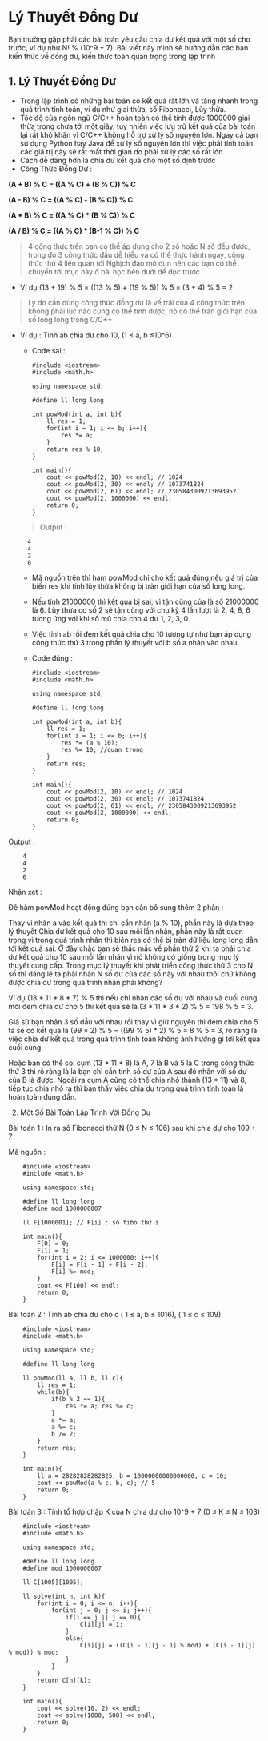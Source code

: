 # Lý Thuyết Đồng Dư
Bạn thường gặp phải các bài toán yêu cầu chia dư kết quả với một số cho trước, ví dụ như N! % (10^9 + 7). Bài viết này mình sẽ hướng dẫn các bạn kiến thức về đồng dư, kiến thức toán quan trọng trong lập trình

## 1. Lý Thuyết Đồng Dư 
- Trong lập trình có những bài toán có kết quả rất lớn và tăng nhanh trong quá trình tính toán, ví dụ như giai thừa, số Fibonacci, Lũy thừa.
- Tốc độ của ngôn ngữ C/C++ hoàn toàn có thể tính được 1000000 giai thừa trong chưa tới một giây, tuy nhiên việc lưu trữ kết quả của bài toán lại rất khó khăn vì C/C++ không hỗ trợ xử lý số nguyên lớn. Ngay cả bạn sử dụng Python hay Java để xử lý số nguyên lớn thì việc phải tính toán các giá trị này sẽ rất mất thời gian do phải xử lý các số rất lớn. 
- Cách dễ dàng hơn là chia dư kết quả cho một số định trước
- Công Thức Đồng Dư : 

**(A + B) % C = ((A % C) + (B % C)) % C**

**(A - B) % C = ((A % C) - (B % C)) % C**

**(A * B) % C = ((A % C) * (B % C)) % C**

**(A / B) % C = ((A % C) * (B-1 % C)) % C**

> 4 công thức trên bạn có thể áp dụng cho 2 số hoặc N số đều được, trong đó 3 công thức đầu dễ hiểu và có thể thực hành ngay, công thức thứ 4 liên quan tới Nghịch đảo mô đun nên các bạn có thể chuyển tới mục này ở bài học bên dưới để đọc trước.

- Ví dụ (13 + 19) % 5 = ((13 % 5) + (19 % 5)) % 5 = (3 + 4) % 5 = 2

> Lý do cần dùng công thức đồng dư là vế trái của 4 công thức trên không phải lúc nào cũng có thể tính được, nó có thể tràn giới hạn của số long long trong C/C++

- Ví dụ : Tính ab chia dư cho 10, (1 ≤ a, b ≤10^6)

  + Code sai : 

        #include <iostream>
        #include <math.h>
        
        using namespace std;
        
        #define ll long long
        
        int powMod(int a, int b){
        	ll res = 1;
        	for(int i = 1; i <= b; i++){
        		res *= a;
        	}
        	return res % 10;
        }

        int main(){
        	cout << powMod(2, 10) << endl; // 1024 
        	cout << powMod(2, 30) << endl; // 1073741824 
        	cout << powMod(2, 61) << endl; // 2305843009213693952
        	cout << powMod(2, 1000000) << endl; 
        	return 0;
        }

  > Output : 

        4
        4
        2
        0

  + Mã nguồn trên thì hàm powMod chỉ cho kết quả đúng nếu giá trị của biến res khi tính lũy thừa không bị tràn giới hạn của số long long.
  + Nếu tính 21000000 thì kết quả bị sai, vì tận cùng của là số 21000000 là 6. Lũy thừa cơ số 2 sẽ tận cùng với chu kỳ 4 lần lượt là 2, 4, 8, 6 tương ứng với khi số mũ chia cho 4 dư 1, 2, 3, 0
  + Việc tính ab rồi đem kết quả chia cho 10 tương tự như bạn áp dụng công thức thứ 3 trong phần lý thuyết với b số a nhân vào nhau. 
  + Code đúng : 

        #include <iostream>
        #include <math.h>
        
        using namespace std;
        
        #define ll long long
        
        int powMod(int a, int b){
        	ll res = 1;
        	for(int i = 1; i <= b; i++){
        		res *= (a % 10);
        		res %= 10; //quan trong
        	}
        	return res;
        }

        int main(){
        	cout << powMod(2, 10) << endl; // 1024 
        	cout << powMod(2, 30) << endl; // 1073741824 
        	cout << powMod(2, 61) << endl; // 2305843009213693952
        	cout << powMod(2, 1000000) << endl; 
        	return 0;
        }

Output : 
        
        4
        4
        2
        6
Nhận xét : 

Để hàm powMod hoạt động đúng bạn cần bổ sung thêm 2 phần : 

Thay vì nhân a vào kết quả thì chỉ cần nhân (a % 10), phần này là dựa theo lý thuyết
Chia dư kết quả cho 10 sau mỗi lần nhân, phần này là rất quan trọng vì trong quá trình nhân thì biến res có thể bị tràn dữ liệu long long dẫn tới kết quả sai. 
Ở đây chắc bạn sẽ thắc mắc về phần thứ 2 khi ta phải chia dư kết quả cho 10 sau mỗi lần nhân vì nó không có giống trong mục lý thuyết cung cấp. Trong mục lý thuyết khi phát triển công thức thứ 3 cho N số thì đáng lẽ ta phải nhân N số dư của các số này với nhau thôi chứ không được chia dư trong quá trình nhân phải không? 

Ví dụ (13 * 11 * 8 * 7) % 5 thì nếu chỉ nhân các số dư với nhau và cuối cùng mới đem chia dư cho 5 thì kết quả sẽ là (3 * 11 * 3 * 2) % 5 = 198 % 5 = 3.

Giả sử bạn nhân 3 số đầu với nhau rồi thay vì giữ nguyên thì đem chia cho 5 ta sẽ có kết quả là (99 *  2) % 5 = ((99 % 5) * 2) % 5 = 8 % 5 = 3, rõ ràng là việc chia dư kết quả trong quá trình tính toán không ảnh hưởng gì tới kết quả cuối cùng. 

Hoặc bạn có thể coi cụm (13 * 11 * 8) là A, 7 là B và 5 là C trong công thức thứ 3 thì rõ ràng là là bạn chỉ cần tính số dư của A sau đó nhân với số dư của B là được. Ngoài ra cụm A cũng có thể chia nhỏ thành (13 *  11) và 8, tiếp tục chia nhỏ ra thì bạn thấy việc chia dư trong quá trình tính toán là hoàn toàn đúng đắn.

2. Một Số Bài Toán Lập Trình Với Đồng Dư

Bài toán 1 : In ra số Fibonacci thứ N (0 ≤ N ≤ 106) sau khi chia dư cho 109 + 7

Mã nguồn : 

        #include <iostream>
        #include <math.h>
        
        using namespace std;
        
        #define ll long long
        #define mod 1000000007
        
        ll F[1000001]; // F[i] : số fibo thứ i
        
        int main(){
        	F[0] = 0;
        	F[1] = 1;
        	for(int i = 2; i <= 1000000; i++){
        		F[i] = F[i - 1] + F[i - 2];
        		F[i] %= mod;
        	}
        	cout << F[100] << endl;
        	return 0;
        }

Bài toán 2 : Tính ab chia dư cho c ( 1 ≤ a, b ≤ 1016), ( 1 ≤ c ≤ 109)

        #include <iostream>
        #include <math.h>
        
        using namespace std;
        
        #define ll long long
        
        ll powMod(ll a, ll b, ll c){
        	ll res = 1;
        	while(b){
        		if(b % 2 == 1){
        			res *= a; res %= c;
        		}
        		a *= a;
        		a %= c;
        		b /= 2;
        	}
        	return res;
        }
        
        int main(){
        	ll a = 28282828282825, b = 10000000000000000, c = 10;
        	cout << powMod(a % c, b, c); // 5
        	return 0;
        }

Bài toán 3 : Tính tổ hợp chập K của N chia dư cho 10^9 + 7 (0 ≤ K ≤ N ≤ 103)

        #include <iostream>
        #include <math.h>
        
        using namespace std;
        
        #define ll long long
        #define mod 1000000007
        
        ll C[1005][1005];
        
        ll solve(int n, int k){
        	for(int i = 0; i <= n; i++){
        		for(int j = 0; j <= i; j++){
        			if(i == j || j == 0){
        				C[i][j] = 1;
        			}
        			else{
        				C[i][j] = ((C[i - 1][j - 1] % mod) + (C[i - 1][j] % mod)) % mod;
        			}
        		}
        	}
        	return C[n][k];
        }
        
        int main(){
        	cout << solve(10, 2) << endl;
        	cout << solve(1000, 500) << endl;
        	return 0;
        }
